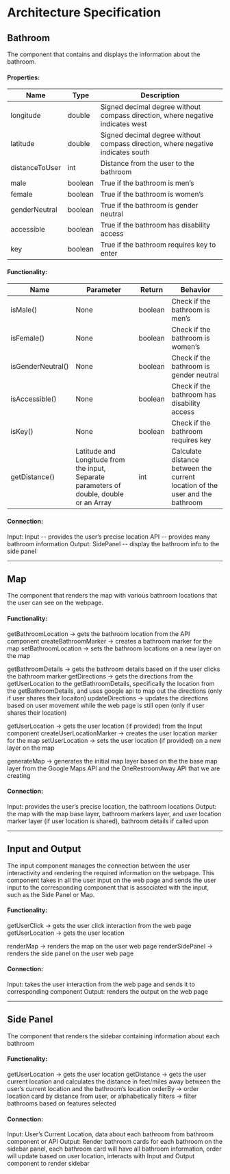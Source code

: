 # Architecture Specification

## Bathroom
The component that contains and displays the information about the bathroom.

####  Properties: 

| Name | Type | Description |
| ----- | ------| ------------|
|longitude | double | Signed decimal degree without compass direction, where negative indicates west |
|latitude | double | Signed decimal degree without compass direction, where negative indicates south |
|distanceToUser | int | Distance from the user to the bathroom |
| male | boolean | True if the bathroom is men’s |
| female  | boolean | True if the bathroom is women’s |
| genderNeutral | boolean | True if the bathroom is gender neutral |
| accessible | boolean | True if the bathroom has disability access |
| key | boolean | True if the bathroom requires key to enter |


#### Functionality:

| Name | Parameter | Return | Behavior |
| ---- | -----| -----| --- |
|isMale() | None | boolean | Check if the bathroom is men’s |
| isFemale() | None | boolean | Check if the bathroom is women’s |
| isGenderNeutral() | None | boolean | Check if the bathroom is gender neutral |
| isAccessible() | None | boolean | Check if the bathroom has disability access |
| isKey() | None | boolean | Check if the bathroom requires key | 
| getDistance() | Latitude and Longitude from the input, Separate parameters of double, double or an Array<double> | int | Calculate distance between the current location of the user and the bathroom |

#### Connection:
Input: 
Input -- provides the user’s precise location
API -- provides many bathroom information
Output: 
SidePanel -- display the bathroom info to the side panel

--------------------------
## Map
The component that renders the map with various bathroom locations that the user can see on the webpage. 

#### Functionality:
getBathroomLocation -> gets the bathroom location from the API component
createBathroomMarker -> creates a bathroom marker for the map
setBathroomLocation -> sets the bathroom locations on a new layer on the map

getBathroomDetails -> gets the bathroom details based on if the user clicks the bathroom marker
getDirections -> gets the directions from the getUserLocation to the getBathroomDetails, specifically the location from the getBathroomDetails, and uses google api to map out the directions (only if user shares their locaiton)
updateDirections -> updates the directions based on user movement while the web page is still open (only if user shares their location)

getUserLocation -> gets the user location (if provided) from the Input component
createUserLocationMarker -> creates the user location marker for the map
setUserLocation -> sets the user location (if provided) on a new layer on the map

generateMap -> generates the initial map layer based on the the base map layer from the Google Maps API and the OneRestroomAway API that we are creating

#### Connection: 
Input: provides the user’s precise location, the bathroom locations
Output: the map with the map base layer, bathroom markers layer, and user location marker layer (if user location is shared), bathroom details if called upon

--------------------------
## Input and Output
The input component manages the connection between the user interactivity and rendering the required information on the webpage. This component takes in all the user input on the web page and sends the user input to the corresponding component that is associated with the input, such as the Side Panel or Map. 

#### Functionality:
getUserClick -> gets the user click interaction from the web page 
getUserLocation -> gets the user location

renderMap -> renders the map on the user web page
renderSidePanel -> renders the side panel on the user web page
  
#### Connection:
Input: takes the user interaction from the web page and sends it to corresponding component
Output: renders the output on the web page

--------------------------
## Side Panel
The component that renders the sidebar containing information about each bathroom

#### Functionality:
getUserLocation -> gets the user location
getDistance -> gets the user current location and calculates the distance in feet/miles away between the user’s current location and the bathroom’s location
orderBy -> order location card by distance from user, or alphabetically
filters -> filter bathrooms based on features selected

#### Connection:
Input: User’s Current Location, data about each bathroom from bathroom component or API
Output: Render bathroom cards for each bathroom on the sidebar panel, each bathroom card will have all bathroom information, order will update based on user location, interacts with Input and Output component to render sidebar
